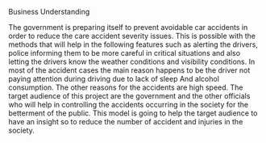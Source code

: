 Business Understanding

The government is preparing itself to prevent avoidable car accidents in order to reduce the care accident severity issues. This is possible with the methods that will help in the following features such as alerting the drivers, police informing them to be more careful in critical situations and also letting the drivers know the weather conditions and visibility conditions.
In most of the accident cases the main reason happens to be the driver not paying attention during driving  due to lack of sleep And alcohol consumption. The other reasons for the accidents are high speed.
The target audience of this project are the government and the other officials who will help in controlling the accidents occurring in the society for the betterment of the public. This model is going to help the target audience to have an insight so to reduce the number of accident and injuries in the society.
